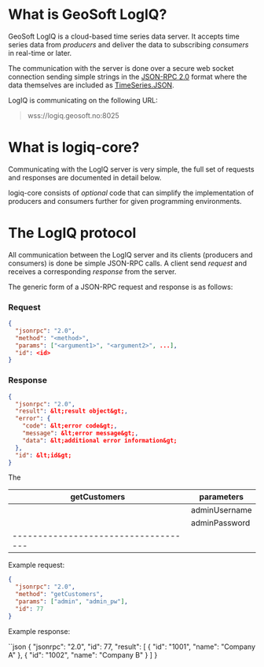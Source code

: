 # What is GeoSoft LogIQ?

GeoSoft LogIQ is a cloud-based time series data server.
It accepts time series data from _producers_ and deliver the data to subscribing _consumers_ in real-time or later.

The communication with the server is done over a secure web socket connection sending simple strings in the
[JSON-RPC 2.0](https://www.jsonrpc.org/specification)
format where the data themselves are included as
[TimeSeries.JSON](https://github.com/geosoft-as/timeseries).

LogIQ is communicating on the following URL:

> wss://logiq.geosoft.no:8025



# What is logiq-core?

Communicating with the LogIQ server is very simple, the full set of requests and responses
are documented in detail below.

logiq-core consists of _optional_ code that can simplify the implementation of producers and consumers further
for given programming environments.



# The LogIQ protocol

All communication between the LogIQ server and its clients (producers and consumers) is done be simple JSON-RPC calls.
A client send _request_ and receives a corresponding _response_ from the server.

The generic form of a JSON-RPC request and response is as follows:

### Request

```json
{
  "jsonrpc": "2.0",
  "method": "<method>",
  "params": ["<argument1>", "<argument2>", ...],
  "id": <id>
}
```

### Response

```json
{
  "jsonrpc": "2.0",
  "result": &lt;result object&gt;,
  "error": {
    "code": &lt;error code&gt;,
    "message": &lt;error message&gt;,
    "data": &lt;additional error information&gt;
  },
  "id": &lt;id&gt;
}
```

The




| getCustomers  | parameters         |
|---------------|--------------------|
|               | adminUsername      |
|               | adminPassword      |
|------------------------------------|


Example request:

```json
{
  "jsonrpc": "2.0",
  "method": "getCustomers",
  "params": ["admin", "admin_pw"],
  "id": 77
}
```

Example response:

``json
{
  "jsonrpc": "2.0",
  "id": 77,
  "result": [
    {
      "id": "1001",
      "name": "Company A"
    },
    {
      "id": "1002",
      "name": "Company B"
    }
  ]
}